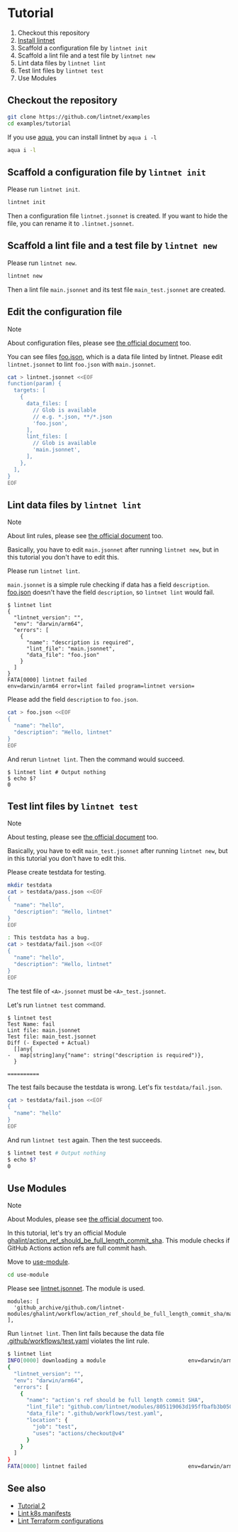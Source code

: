 # Tutorial

1. Checkout this repository
1. [Install lintnet](https://lintnet.github.io/docs/install/)
1. Scaffold a configuration file by `lintnet init`
1. Scaffold a lint file and a test file by `lintnet new`
1. Lint data files by `lintnet lint`
1. Test lint files by `lintnet test`
1. Use Modules

## Checkout the repository

```sh
git clone https://github.com/lintnet/examples
cd examples/tutorial
```

If you use [aqua](https://aquaproj.github.io/), you can install lintnet by `aqua i -l`

```sh
aqua i -l
```

## Scaffold a configuration file by `lintnet init`

Please run `lintnet init`.

```sh
lintnet init
```

Then a configuration file `lintnet.jsonnet` is created.
If you want to hide the file, you can rename it to `.lintnet.jsonnet`.

## Scaffold a lint file and a test file by `lintnet new`

Please run `lintnet new`.

```sh
lintnet new
```

Then a lint file `main.jsonnet` and its test file `main_test.jsonnet` are created.

## Edit the configuration file

> [!NOTE]
> About configuration files, please see [the official document](https://lintnet.github.io/docs/config/) too.

You can see files [foo.json](foo.json), which is a data file linted by lintnet.
Please edit `lintnet.jsonnet` to lint `foo.json` with `main.jsonnet`.

```sh
cat > lintnet.jsonnet <<EOF
function(param) {
  targets: [
    {
      data_files: [
        // Glob is available
        // e.g. *.json, **/*.json
        'foo.json',
      ],
      lint_files: [
        // Glob is available
        'main.jsonnet',
      ],
    },
  ],
}
EOF
```

## Lint data files by `lintnet lint`

> [!NOTE]
> About lint rules, please see [the official document](https://lintnet.github.io/docs/lint-rule/) too.

Basically, you have to edit `main.jsonnet` after running `lintnet new`, but in this tutorial you don't have to edit this.

Please run `lintnet lint`.

`main.jsonnet` is a simple rule checking if data has a field `description`.
[foo.json](foo.json) doesn't have the field `description`, so `lintnet lint` would fail.

```console
$ lintnet lint
{
  "lintnet_version": "",
  "env": "darwin/arm64",
  "errors": [
    {
      "name": "description is required",
      "lint_file": "main.jsonnet",
      "data_file": "foo.json"
    }
  ]
}
FATA[0000] lintnet failed                                env=darwin/arm64 error=lint failed program=lintnet version=
```

Please add the field `description` to `foo.json`.

```sh
cat > foo.json <<EOF
{
  "name": "hello",
  "description": "Hello, lintnet"
}
EOF
```

And rerun `lintnet lint`.
Then the command would succeed.

```console
$ lintnet lint # Output nothing
$ echo $?
0
```

## Test lint files by `lintnet test`

> [!NOTE]
> About testing, please see [the official document](https://lintnet.github.io/docs/test-rule/) too.

Basically, you have to edit `main_test.jsonnet` after running `lintnet new`, but in this tutorial you don't have to edit this.

Please create testdata for testing.

```sh
mkdir testdata
cat > testdata/pass.json <<EOF
{
  "name": "hello",
  "description": "Hello, lintnet"
}
EOF

: This testdata has a bug.
cat > testdata/fail.json <<EOF
{
  "name": "hello",
  "description": "Hello, lintnet"
}
EOF
```

The test file of `<A>.jsonnet` must be `<A>_test.jsonnet`.

Let's run `lintnet test` command.

```console
$ lintnet test
Test Name: fail
Lint file: main.jsonnet
Test file: main_test.jsonnet
Diff (- Expected + Actual)
  []any{
- 	map[string]any{"name": string("description is required")},
  }

==========
```

The test fails because the testdata is wrong.
Let's fix `testdata/fail.json`.

```sh
cat > testdata/fail.json <<EOF
{
  "name": "hello"
}
EOF
```

And run `lintnet test` again. Then the test succeeds.

```sh
$ lintnet test # Output nothing
$ echo $?
0
```

## Use Modules

> [!NOTE]
> About Modules, please see [the official document](https://lintnet.github.io/docs/module/) too.

In this tutorial, let's try an official Module [ghalint/action_ref_should_be_full_length_commit_sha](https://github.com/lintnet/modules/tree/main/modules/ghalint/action_ref_should_be_full_length_commit_sha).
This module checks if GitHub Actions action refs are full commit hash.

Move to [use-module](use-module).

```sh
cd use-module
```

Please see [lintnet.jsonnet](use-module/lintnet.jsonnet). The module is used.

```jsonnet
modules: [
  'github_archive/github.com/lintnet-modules/ghalint/workflow/action_ref_should_be_full_length_commit_sha/main.jsonnet@00571db321e413d45be457f39e48cd4237399bb7:v0.3.0',
],
```

Run `lintnet lint`. Then lint fails because the data file [.github/workflows/test.yaml](use-module/.github/workflows/test.yaml) violates the lint rule.

```sh
$ lintnet lint
INFO[0000] downloading a module                          env=darwin/arm64 module_id=github.com/lintnet/modules/805119063d195ffbafb3b0509704e5239741f86c program=lintnet version=
{
  "lintnet_version": "",
  "env": "darwin/arm64",
  "errors": [
    {
      "name": "action's ref should be full length commit SHA",
      "lint_file": "github.com/lintnet/modules/805119063d195ffbafb3b0509704e5239741f86c/modules/ghalint/action_ref_should_be_full_length_commit_sha/main.jsonnet",
      "data_file": ".github/workflows/test.yaml",
      "location": {
        "job": "test",
        "uses": "actions/checkout@v4"
      }
    }
  ]
}
FATA[0000] lintnet failed                                env=darwin/arm64 error=lint failed program=lintnet version=
```

## See also

- [Tutorial 2](../tutorial-2)
- [Lint k8s manifests](../k8s)
- [Lint Terraform configurations](../terraform)
